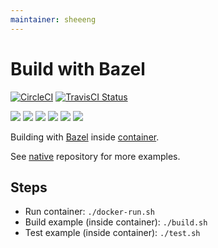 ```yaml
---
maintainer: sheeeng
---
```


# Build with Bazel

[![CircleCI](https://circleci.com/gh/Praqma/native-example-bazel.png?style=shield&circle-token=df3dc5f6efbc2a267f7805f05a5e91d2878be9fd)](https://circleci.com/gh/Praqma/native-example-bazel)
[![TravisCI Status](https://travis-ci.org/Praqma/native-example-bazel.svg?branch=master)](https://travis-ci.org/Praqma/native-example-bazel)

![](https://img.shields.io/github/stars/praqma/native-example-bazel.svg)
![](https://img.shields.io/github/forks/praqma/native-example-bazel.svg)
![](https://img.shields.io/github/watchers/praqma/native-example-bazel.svg)
![](https://img.shields.io/github/tag/praqma/native-example-bazel.svg)
![](https://img.shields.io/github/release/praqma/native-example-bazel.svg)
![](https://img.shields.io/github/issues/praqma/native-example-bazel.svg)

Building with [Bazel](https://bazel.build/) inside [container](https://hub.docker.com/r/praqma/native-bazel/).

See [native](https://github.com/Praqma/native) repository for more examples.

## Steps

* Run container: `./docker-run.sh`
* Build example (inside container): `./build.sh`
* Test example (inside container): `./test.sh`
